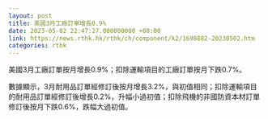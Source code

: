 ```yaml
---
layout: post
title: 美國3月工廠訂單增長0.9%
date: 2023-05-02 22:47:27.000000000 +08:00
link: https://news.rthk.hk/rthk/ch/component/k2/1698882-20230502.htm
categories: rthk
---
```


美國3月工廠訂單按月增長0.9%；扣除運輸項目的工廠訂單按月下跌0.7%。

數據顯示，3月耐用品訂單經修訂後按月增長3.2%，與初值相同；扣除運輸項目的耐用品訂單經修訂後增長0.2%，升幅小過初值；扣除飛機的非國防資本材訂單修訂後按月下跌0.6%，跌幅大過初值。
